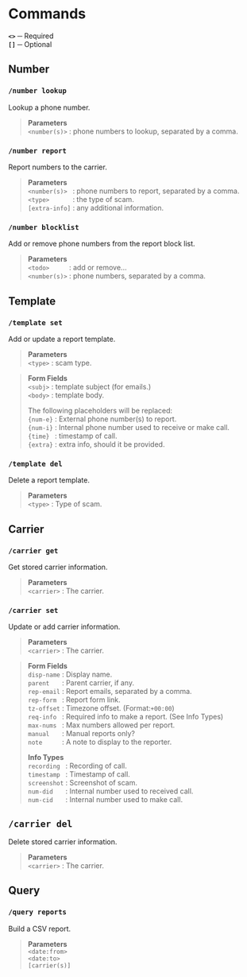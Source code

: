 # Commands

**`<>`** ─ Required  
**`[]`** ─ Optional

## Number

### `/number lookup`

Lookup a phone number.

> **Parameters**  
> `<number(s)>` : phone numbers to lookup, separated by a comma.

### `/number report`

Report numbers to the carrier.

> **Parameters**  
> `<number(s)> ` : phone numbers to report, separated by a comma.  
> `<type>      ` : the type of scam.  
> `[extra-info]` : any additional information.

### `/number blocklist`

Add or remove phone numbers from the report block list.

> **Parameters**  
> `<todo>     ` : add or remove...  
> `<number(s)>` : phone numbers, separated by a comma.

## Template

### `/template set`

Add or update a report template.

> **Parameters**  
> `<type>` : scam type.

> **Form Fields**  
> `<subj>` : template subject (for emails.)  
> `<body>` : template body.
>
> The following placeholders will be replaced:  
> `{num-e}` : External phone number(s) to report.  
> `{num-i}` : Internal phone number used to receive or make call.  
> `{time} ` : timestamp of call.  
> `{extra}` : extra info, should it be provided.

### `/template del`

Delete a report template.

> **Parameters**  
> `<type>` : Type of scam.

## Carrier

### `/carrier get`

Get stored carrier information.

> **Parameters**  
> `<carrier>` : The carrier.

### `/carrier set`

Update or add carrier information.

> **Parameters**  
> `<carrier>` : The carrier.

> **Form Fields**  
> `disp-name` : Display name.  
> `parent   ` : Parent carrier, if any.  
> `rep-email` : Report emails, separated by a comma.  
> `rep-form ` : Report form link.  
> `tz-offset` : Timezone offset. (Format:`+00:00`)  
> `req-info ` : Required info to make a report. (See Info Types)  
> `max-nums ` : Max numbers allowed per report.  
> `manual   ` : Manual reports only?  
> `note     ` : A note to display to the reporter.
>
> **Info Types**  
> `recording ` : Recording of call.  
> `timestamp ` : Timestamp of call.  
> `screenshot` : Screenshot of scam.  
> `num-did   ` : Internal number used to received call.  
> `num-cid   ` : Internal number used to make call.

## `/carrier del`

Delete stored carrier information.

> **Parameters**  
> `<carrier>` : The carrier.

## Query

### `/query reports`

Build a CSV report.

> **Parameters**  
> `<date:from> `  
> `<date:to>   `  
> `[carrier(s)]`
